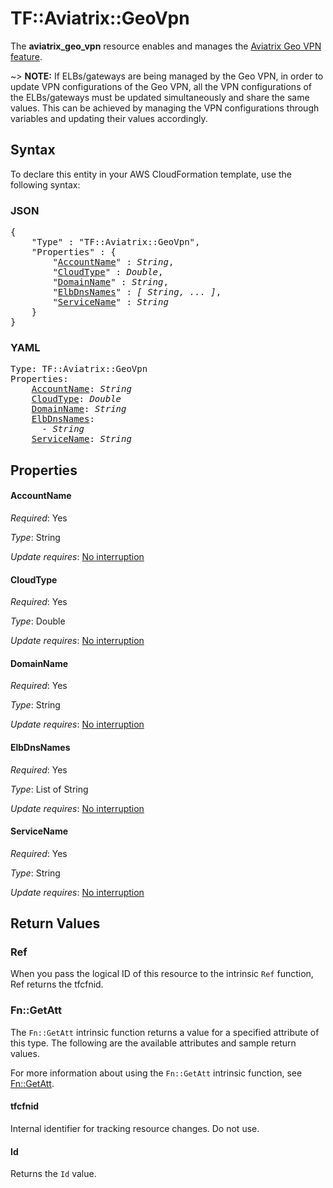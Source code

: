# TF::Aviatrix::GeoVpn

The **aviatrix_geo_vpn** resource enables and manages the [Aviatrix Geo VPN feature](https://docs.aviatrix.com/HowTos/GeoVPN.html).

~> **NOTE:** If ELBs/gateways are being managed by the Geo VPN, in order to update VPN configurations of the Geo VPN, all the VPN configurations of the ELBs/gateways must be updated simultaneously and share the same values. This can be achieved by managing the VPN configurations through variables and updating their values accordingly.

## Syntax

To declare this entity in your AWS CloudFormation template, use the following syntax:

### JSON

<pre>
{
    "Type" : "TF::Aviatrix::GeoVpn",
    "Properties" : {
        "<a href="#accountname" title="AccountName">AccountName</a>" : <i>String</i>,
        "<a href="#cloudtype" title="CloudType">CloudType</a>" : <i>Double</i>,
        "<a href="#domainname" title="DomainName">DomainName</a>" : <i>String</i>,
        "<a href="#elbdnsnames" title="ElbDnsNames">ElbDnsNames</a>" : <i>[ String, ... ]</i>,
        "<a href="#servicename" title="ServiceName">ServiceName</a>" : <i>String</i>
    }
}
</pre>

### YAML

<pre>
Type: TF::Aviatrix::GeoVpn
Properties:
    <a href="#accountname" title="AccountName">AccountName</a>: <i>String</i>
    <a href="#cloudtype" title="CloudType">CloudType</a>: <i>Double</i>
    <a href="#domainname" title="DomainName">DomainName</a>: <i>String</i>
    <a href="#elbdnsnames" title="ElbDnsNames">ElbDnsNames</a>: <i>
      - String</i>
    <a href="#servicename" title="ServiceName">ServiceName</a>: <i>String</i>
</pre>

## Properties

#### AccountName

_Required_: Yes

_Type_: String

_Update requires_: [No interruption](https://docs.aws.amazon.com/AWSCloudFormation/latest/UserGuide/using-cfn-updating-stacks-update-behaviors.html#update-no-interrupt)

#### CloudType

_Required_: Yes

_Type_: Double

_Update requires_: [No interruption](https://docs.aws.amazon.com/AWSCloudFormation/latest/UserGuide/using-cfn-updating-stacks-update-behaviors.html#update-no-interrupt)

#### DomainName

_Required_: Yes

_Type_: String

_Update requires_: [No interruption](https://docs.aws.amazon.com/AWSCloudFormation/latest/UserGuide/using-cfn-updating-stacks-update-behaviors.html#update-no-interrupt)

#### ElbDnsNames

_Required_: Yes

_Type_: List of String

_Update requires_: [No interruption](https://docs.aws.amazon.com/AWSCloudFormation/latest/UserGuide/using-cfn-updating-stacks-update-behaviors.html#update-no-interrupt)

#### ServiceName

_Required_: Yes

_Type_: String

_Update requires_: [No interruption](https://docs.aws.amazon.com/AWSCloudFormation/latest/UserGuide/using-cfn-updating-stacks-update-behaviors.html#update-no-interrupt)

## Return Values

### Ref

When you pass the logical ID of this resource to the intrinsic `Ref` function, Ref returns the tfcfnid.

### Fn::GetAtt

The `Fn::GetAtt` intrinsic function returns a value for a specified attribute of this type. The following are the available attributes and sample return values.

For more information about using the `Fn::GetAtt` intrinsic function, see [Fn::GetAtt](https://docs.aws.amazon.com/AWSCloudFormation/latest/UserGuide/intrinsic-function-reference-getatt.html).

#### tfcfnid

Internal identifier for tracking resource changes. Do not use.

#### Id

Returns the <code>Id</code> value.

